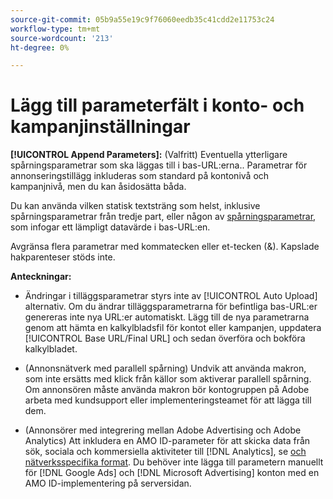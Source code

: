 ```yaml
---
source-git-commit: 05b9a55e19c9f76060eedb35c41cdd2e11753c24
workflow-type: tm+mt
source-wordcount: '213'
ht-degree: 0%

---
```

# Lägg till parameterfält i konto- och kampanjinställningar

**[!UICONTROL Append Parameters]:** (Valfritt) Eventuella ytterligare spårningsparametrar som ska läggas till i bas-URL:erna.<!-- When account uses setting append_param_to_tt_fus, then we add append parameters to the tracking templates OR the landing page suffixes instead (not sure how we determine which) -->. Parametrar för annonseringstillägg inkluderas som standard på kontonivå och kampanjnivå, men du kan åsidosätta båda.

Du kan använda vilken statisk textsträng som helst, inklusive spårningsparametrar från tredje part, eller någon av [spårningsparametrar](/help/search-social-commerce/tracking/click-tracking-urls-optional-parameters.md), som infogar ett lämpligt datavärde i bas-URL:en.

Avgränsa flera parametrar med kommatecken eller et-tecken (&amp;). Kapslade hakparenteser stöds inte.

**Anteckningar:**

* Ändringar i tilläggsparametrar styrs inte av [!UICONTROL Auto Upload] alternativ. Om du ändrar tilläggsparametrarna för befintliga bas-URL:er genereras inte nya URL:er automatiskt. Lägg till de nya parametrarna genom att hämta en kalkylbladsfil för kontot eller kampanjen, uppdatera [!UICONTROL Base URL/Final URL] och sedan överföra och bokföra kalkylbladet.

* (Annonsnätverk med parallell spårning) Undvik att använda makron, som inte ersätts med klick från källor som aktiverar parallell spårning. Om annonsören måste använda makron bör kontogruppen på Adobe arbeta med kundsupport eller implementeringsteamet för att lägga till dem.

* (Annonsörer med integrering mellan Adobe Advertising och Adobe Analytics) Att inkludera en AMO ID-parameter för att skicka data från sök, sociala och kommersiella aktiviteter till [!DNL Analytics], se [och nätverksspecifika format](/help/integrations/analytics/ids.md#amo-id-formats). Du behöver inte lägga till parametern manuellt för [!DNL Google Ads] och [!DNL Microsoft Advertising] konton med en AMO ID-implementering på serversidan.
